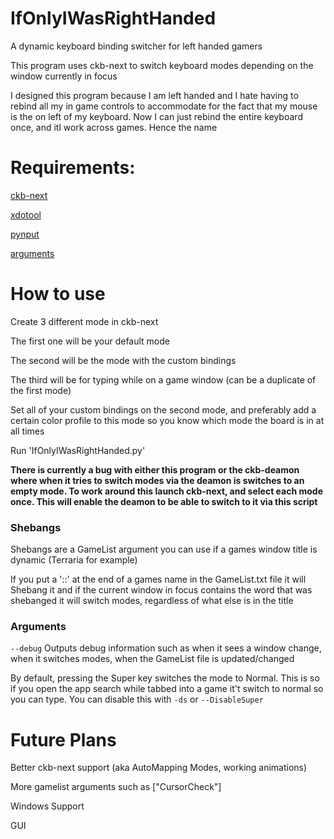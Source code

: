 # IfOnlyIWasRightHanded
A dynamic keyboard binding switcher for left handed gamers

This program uses ckb-next to switch keyboard modes depending on the window currently in focus

I designed this program because I am left handed and I hate having to rebind all my in game controls to accommodate for the fact that my mouse is the on left of my keyboard. Now I can just rebind the entire keyboard once, and itl work across games. Hence the name

# Requirements:
[ckb-next](https://github.com/ckb-next/ckb-next "ckb-next")

[xdotool](https://github.com/jordansissel/xdotool)

[pynput](https://pypi.org/project/pynput/)

[arguments](https://pypi.org/project/arguments/)

# How to use

Create 3 different mode in ckb-next


The first one will be your default mode

The second will be the mode with the custom bindings

The third will be for typing while on a game window (can be a duplicate of the first mode)


Set all of your custom bindings on the second mode, and preferably add a certain color profile to this mode so you know which mode the board is in at all times

Run 'IfOnlyIWasRightHanded.py'

**There is currently a bug with either this program or the ckb-deamon where when it tries to switch modes via the deamon is switches to an empty mode. To work around this launch ckb-next, and select each mode once. This will enable the deamon to be able to switch to it via this script**

### Shebangs

Shebangs are a GameList argument you can use if a games window title is dynamic (Terraria for example)

If you put a '::' at the end of a games name in the GameList.txt file it will Shebang it and if the current window in focus contains the word that was shebanged it will switch modes, regardless of what else is in the title

### Arguments

`--debug`
Outputs debug information such as when it sees a window change, when it switches modes, when the GameList file is updated/changed


By default, pressing the Super key switches the mode to Normal. This is so if you open the app search while tabbed into a game it't switch to normal so you can type. You can disable this with `-ds` or `--DisableSuper`

# Future Plans

Better ckb-next support (aka AutoMapping Modes, working animations)

More gamelist arguments such as ["CursorCheck"]

Windows Support

GUI
